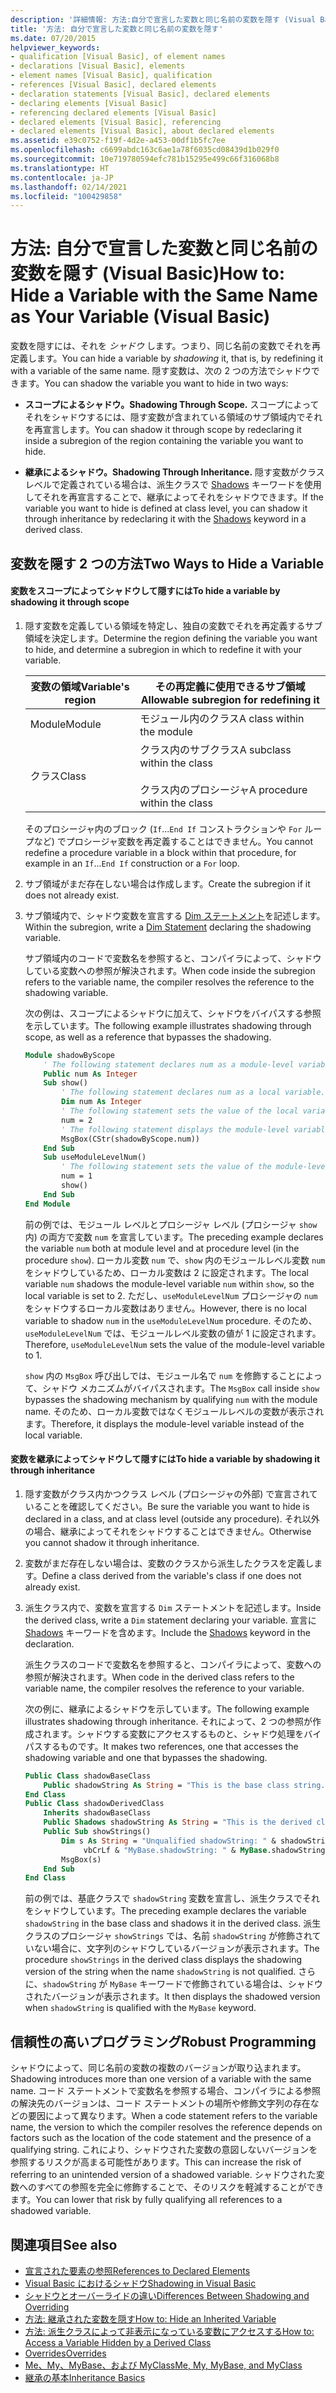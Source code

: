 ```yaml
---
description: '詳細情報: 方法:自分で宣言した変数と同じ名前の変数を隠す (Visual Basic)'
title: '方法: 自分で宣言した変数と同じ名前の変数を隠す'
ms.date: 07/20/2015
helpviewer_keywords:
- qualification [Visual Basic], of element names
- declarations [Visual Basic], elements
- element names [Visual Basic], qualification
- references [Visual Basic], declared elements
- declaration statements [Visual Basic], declared elements
- declaring elements [Visual Basic]
- referencing declared elements [Visual Basic]
- declared elements [Visual Basic], referencing
- declared elements [Visual Basic], about declared elements
ms.assetid: e39c0752-f19f-4d2e-a453-00df1b5fc7ee
ms.openlocfilehash: c6699abdc163c6ae1a78f6035cd08439d1b029f0
ms.sourcegitcommit: 10e719780594efc781b15295e499c66f316068b8
ms.translationtype: HT
ms.contentlocale: ja-JP
ms.lasthandoff: 02/14/2021
ms.locfileid: "100429858"
---
```

# <a name="how-to-hide-a-variable-with-the-same-name-as-your-variable-visual-basic"></a><span data-ttu-id="65a8b-103">方法: 自分で宣言した変数と同じ名前の変数を隠す (Visual Basic)</span><span class="sxs-lookup"><span data-stu-id="65a8b-103">How to: Hide a Variable with the Same Name as Your Variable (Visual Basic)</span></span>

<span data-ttu-id="65a8b-104">変数を隠すには、それを *シャドウ* します。つまり、同じ名前の変数でそれを再定義します。</span><span class="sxs-lookup"><span data-stu-id="65a8b-104">You can hide a variable by *shadowing* it, that is, by redefining it with a variable of the same name.</span></span> <span data-ttu-id="65a8b-105">隠す変数は、次の 2 つの方法でシャドウできます。</span><span class="sxs-lookup"><span data-stu-id="65a8b-105">You can shadow the variable you want to hide in two ways:</span></span>

- <span data-ttu-id="65a8b-106">**スコープによるシャドウ。**</span><span class="sxs-lookup"><span data-stu-id="65a8b-106">**Shadowing Through Scope.**</span></span> <span data-ttu-id="65a8b-107">スコープによってそれをシャドウするには、隠す変数が含まれている領域のサブ領域内でそれを再宣言します。</span><span class="sxs-lookup"><span data-stu-id="65a8b-107">You can shadow it through scope by redeclaring it inside a subregion of the region containing the variable you want to hide.</span></span>

- <span data-ttu-id="65a8b-108">**継承によるシャドウ。**</span><span class="sxs-lookup"><span data-stu-id="65a8b-108">**Shadowing Through Inheritance.**</span></span> <span data-ttu-id="65a8b-109">隠す変数がクラス レベルで定義されている場合は、派生クラスで [Shadows](../../../language-reference/modifiers/shadows.md) キーワードを使用してそれを再宣言することで、継承によってそれをシャドウできます。</span><span class="sxs-lookup"><span data-stu-id="65a8b-109">If the variable you want to hide is defined at class level, you can shadow it through inheritance by redeclaring it with the [Shadows](../../../language-reference/modifiers/shadows.md) keyword in a derived class.</span></span>

## <a name="two-ways-to-hide-a-variable"></a><span data-ttu-id="65a8b-110">変数を隠す 2 つの方法</span><span class="sxs-lookup"><span data-stu-id="65a8b-110">Two Ways to Hide a Variable</span></span>

#### <a name="to-hide-a-variable-by-shadowing-it-through-scope"></a><span data-ttu-id="65a8b-111">変数をスコープによってシャドウして隠すには</span><span class="sxs-lookup"><span data-stu-id="65a8b-111">To hide a variable by shadowing it through scope</span></span>

1. <span data-ttu-id="65a8b-112">隠す変数を定義している領域を特定し、独自の変数でそれを再定義するサブ領域を決定します。</span><span class="sxs-lookup"><span data-stu-id="65a8b-112">Determine the region defining the variable you want to hide, and determine a subregion in which to redefine it with your variable.</span></span>

    |<span data-ttu-id="65a8b-113">変数の領域</span><span class="sxs-lookup"><span data-stu-id="65a8b-113">Variable's region</span></span>|<span data-ttu-id="65a8b-114">その再定義に使用できるサブ領域</span><span class="sxs-lookup"><span data-stu-id="65a8b-114">Allowable subregion for redefining it</span></span>|
    |-----------------------|-------------------------------------------|
    |<span data-ttu-id="65a8b-115">Module</span><span class="sxs-lookup"><span data-stu-id="65a8b-115">Module</span></span>|<span data-ttu-id="65a8b-116">モジュール内のクラス</span><span class="sxs-lookup"><span data-stu-id="65a8b-116">A class within the module</span></span>|
    |<span data-ttu-id="65a8b-117">クラス</span><span class="sxs-lookup"><span data-stu-id="65a8b-117">Class</span></span>|<span data-ttu-id="65a8b-118">クラス内のサブクラス</span><span class="sxs-lookup"><span data-stu-id="65a8b-118">A subclass within the class</span></span><br /><br /> <span data-ttu-id="65a8b-119">クラス内のプロシージャ</span><span class="sxs-lookup"><span data-stu-id="65a8b-119">A procedure within the class</span></span>|

    <span data-ttu-id="65a8b-120">そのプロシージャ内のブロック (`If`...`End If` コンストラクションや `For` ループなど) でプロシージャ変数を再定義することはできません。</span><span class="sxs-lookup"><span data-stu-id="65a8b-120">You cannot redefine a procedure variable in a block within that procedure, for example in an `If`...`End If` construction or a `For` loop.</span></span>

2. <span data-ttu-id="65a8b-121">サブ領域がまだ存在しない場合は作成します。</span><span class="sxs-lookup"><span data-stu-id="65a8b-121">Create the subregion if it does not already exist.</span></span>

3. <span data-ttu-id="65a8b-122">サブ領域内で、シャドウ変数を宣言する [Dim ステートメント](../../../language-reference/statements/dim-statement.md)を記述します。</span><span class="sxs-lookup"><span data-stu-id="65a8b-122">Within the subregion, write a [Dim Statement](../../../language-reference/statements/dim-statement.md) declaring the shadowing variable.</span></span>

    <span data-ttu-id="65a8b-123">サブ領域内のコードで変数名を参照すると、コンパイラによって、シャドウしている変数への参照が解決されます。</span><span class="sxs-lookup"><span data-stu-id="65a8b-123">When code inside the subregion refers to the variable name, the compiler resolves the reference to the shadowing variable.</span></span>

    <span data-ttu-id="65a8b-124">次の例は、スコープによるシャドウに加えて、シャドウをバイパスする参照を示しています。</span><span class="sxs-lookup"><span data-stu-id="65a8b-124">The following example illustrates shadowing through scope, as well as a reference that bypasses the shadowing.</span></span>

    ```vb
    Module shadowByScope
        ' The following statement declares num as a module-level variable.
        Public num As Integer
        Sub show()
            ' The following statement declares num as a local variable.
            Dim num As Integer
            ' The following statement sets the value of the local variable.
            num = 2
            ' The following statement displays the module-level variable.
            MsgBox(CStr(shadowByScope.num))
        End Sub
        Sub useModuleLevelNum()
            ' The following statement sets the value of the module-level variable.
            num = 1
            show()
        End Sub
    End Module
    ```

    <span data-ttu-id="65a8b-125">前の例では、モジュール レベルとプロシージャ レベル (プロシージャ `show` 内) の両方で変数 `num` を宣言しています。</span><span class="sxs-lookup"><span data-stu-id="65a8b-125">The preceding example declares the variable `num` both at module level and at procedure level (in the procedure `show`).</span></span> <span data-ttu-id="65a8b-126">ローカル変数 `num` で、`show` 内のモジュールレベル変数 `num` をシャドウしているため、ローカル変数は 2 に設定されます。</span><span class="sxs-lookup"><span data-stu-id="65a8b-126">The local variable `num` shadows the module-level variable `num` within `show`, so the local variable is set to 2.</span></span> <span data-ttu-id="65a8b-127">ただし、`useModuleLevelNum` プロシージャの `num` をシャドウするローカル変数はありません。</span><span class="sxs-lookup"><span data-stu-id="65a8b-127">However, there is no local variable to shadow `num` in the `useModuleLevelNum` procedure.</span></span> <span data-ttu-id="65a8b-128">そのため、`useModuleLevelNum` では、モジュールレベル変数の値が 1 に設定されます。</span><span class="sxs-lookup"><span data-stu-id="65a8b-128">Therefore, `useModuleLevelNum` sets the value of the module-level variable to 1.</span></span>

    <span data-ttu-id="65a8b-129">`show` 内の `MsgBox` 呼び出しでは、モジュール名で `num` を修飾することによって、シャドウ メカニズムがバイパスされます。</span><span class="sxs-lookup"><span data-stu-id="65a8b-129">The `MsgBox` call inside `show` bypasses the shadowing mechanism by qualifying `num` with the module name.</span></span> <span data-ttu-id="65a8b-130">そのため、ローカル変数ではなくモジュールレベルの変数が表示されます。</span><span class="sxs-lookup"><span data-stu-id="65a8b-130">Therefore, it displays the module-level variable instead of the local variable.</span></span>

#### <a name="to-hide-a-variable-by-shadowing-it-through-inheritance"></a><span data-ttu-id="65a8b-131">変数を継承によってシャドウして隠すには</span><span class="sxs-lookup"><span data-stu-id="65a8b-131">To hide a variable by shadowing it through inheritance</span></span>

1. <span data-ttu-id="65a8b-132">隠す変数がクラス内かつクラス レベル (プロシージャの外部) で宣言されていることを確認してください。</span><span class="sxs-lookup"><span data-stu-id="65a8b-132">Be sure the variable you want to hide is declared in a class, and at class level (outside any procedure).</span></span> <span data-ttu-id="65a8b-133">それ以外の場合、継承によってそれをシャドウすることはできません。</span><span class="sxs-lookup"><span data-stu-id="65a8b-133">Otherwise you cannot shadow it through inheritance.</span></span>

2. <span data-ttu-id="65a8b-134">変数がまだ存在しない場合は、変数のクラスから派生したクラスを定義します。</span><span class="sxs-lookup"><span data-stu-id="65a8b-134">Define a class derived from the variable's class if one does not already exist.</span></span>

3. <span data-ttu-id="65a8b-135">派生クラス内で、変数を宣言する `Dim` ステートメントを記述します。</span><span class="sxs-lookup"><span data-stu-id="65a8b-135">Inside the derived class, write a `Dim` statement declaring your variable.</span></span> <span data-ttu-id="65a8b-136">宣言に [Shadows](../../../language-reference/modifiers/shadows.md) キーワードを含めます。</span><span class="sxs-lookup"><span data-stu-id="65a8b-136">Include the [Shadows](../../../language-reference/modifiers/shadows.md) keyword in the declaration.</span></span>

    <span data-ttu-id="65a8b-137">派生クラスのコードで変数名を参照すると、コンパイラによって、変数への参照が解決されます。</span><span class="sxs-lookup"><span data-stu-id="65a8b-137">When code in the derived class refers to the variable name, the compiler resolves the reference to your variable.</span></span>

    <span data-ttu-id="65a8b-138">次の例に、継承によるシャドウを示しています。</span><span class="sxs-lookup"><span data-stu-id="65a8b-138">The following example illustrates shadowing through inheritance.</span></span> <span data-ttu-id="65a8b-139">それによって、2 つの参照が作成されます。シャドウする変数にアクセスするものと、シャドウ処理をバイパスするものです。</span><span class="sxs-lookup"><span data-stu-id="65a8b-139">It makes two references, one that accesses the shadowing variable and one that bypasses the shadowing.</span></span>

    ```vb
    Public Class shadowBaseClass
        Public shadowString As String = "This is the base class string."
    End Class
    Public Class shadowDerivedClass
        Inherits shadowBaseClass
        Public Shadows shadowString As String = "This is the derived class string."
        Public Sub showStrings()
            Dim s As String = "Unqualified shadowString: " & shadowString &
                 vbCrLf & "MyBase.shadowString: " & MyBase.shadowString
            MsgBox(s)
        End Sub
    End Class
    ```

    <span data-ttu-id="65a8b-140">前の例では、基底クラスで `shadowString` 変数を宣言し、派生クラスでそれをシャドウしています。</span><span class="sxs-lookup"><span data-stu-id="65a8b-140">The preceding example declares the variable `shadowString` in the base class and shadows it in the derived class.</span></span> <span data-ttu-id="65a8b-141">派生クラスのプロシージャ `showStrings` では、名前 `shadowString` が修飾されていない場合に、文字列のシャドウしているバージョンが表示されます。</span><span class="sxs-lookup"><span data-stu-id="65a8b-141">The procedure `showStrings` in the derived class displays the shadowing version of the string when the name `shadowString` is not qualified.</span></span> <span data-ttu-id="65a8b-142">さらに、`shadowString` が `MyBase` キーワードで修飾されている場合は、シャドウされたバージョンが表示されます。</span><span class="sxs-lookup"><span data-stu-id="65a8b-142">It then displays the shadowed version when `shadowString` is qualified with the `MyBase` keyword.</span></span>

## <a name="robust-programming"></a><span data-ttu-id="65a8b-143">信頼性の高いプログラミング</span><span class="sxs-lookup"><span data-stu-id="65a8b-143">Robust Programming</span></span>

<span data-ttu-id="65a8b-144">シャドウによって、同じ名前の変数の複数のバージョンが取り込まれます。</span><span class="sxs-lookup"><span data-stu-id="65a8b-144">Shadowing introduces more than one version of a variable with the same name.</span></span> <span data-ttu-id="65a8b-145">コード ステートメントで変数名を参照する場合、コンパイラによる参照の解決先のバージョンは、コード ステートメントの場所や修飾文字列の存在などの要因によって異なります。</span><span class="sxs-lookup"><span data-stu-id="65a8b-145">When a code statement refers to the variable name, the version to which the compiler resolves the reference depends on factors such as the location of the code statement and the presence of a qualifying string.</span></span> <span data-ttu-id="65a8b-146">これにより、シャドウされた変数の意図しないバージョンを参照するリスクが高まる可能性があります。</span><span class="sxs-lookup"><span data-stu-id="65a8b-146">This can increase the risk of referring to an unintended version of a shadowed variable.</span></span> <span data-ttu-id="65a8b-147">シャドウされた変数へのすべての参照を完全に修飾することで、そのリスクを軽減することができます。</span><span class="sxs-lookup"><span data-stu-id="65a8b-147">You can lower that risk by fully qualifying all references to a shadowed variable.</span></span>

## <a name="see-also"></a><span data-ttu-id="65a8b-148">関連項目</span><span class="sxs-lookup"><span data-stu-id="65a8b-148">See also</span></span>

- [<span data-ttu-id="65a8b-149">宣言された要素の参照</span><span class="sxs-lookup"><span data-stu-id="65a8b-149">References to Declared Elements</span></span>](references-to-declared-elements.md)
- [<span data-ttu-id="65a8b-150">Visual Basic におけるシャドウ</span><span class="sxs-lookup"><span data-stu-id="65a8b-150">Shadowing in Visual Basic</span></span>](shadowing.md)
- [<span data-ttu-id="65a8b-151">シャドウとオーバーライドの違い</span><span class="sxs-lookup"><span data-stu-id="65a8b-151">Differences Between Shadowing and Overriding</span></span>](differences-between-shadowing-and-overriding.md)
- [<span data-ttu-id="65a8b-152">方法: 継承された変数を隠す</span><span class="sxs-lookup"><span data-stu-id="65a8b-152">How to: Hide an Inherited Variable</span></span>](how-to-hide-an-inherited-variable.md)
- [<span data-ttu-id="65a8b-153">方法: 派生クラスによって非表示になっている変数にアクセスする</span><span class="sxs-lookup"><span data-stu-id="65a8b-153">How to: Access a Variable Hidden by a Derived Class</span></span>](how-to-access-a-variable-hidden-by-a-derived-class.md)
- [<span data-ttu-id="65a8b-154">Overrides</span><span class="sxs-lookup"><span data-stu-id="65a8b-154">Overrides</span></span>](../../../language-reference/modifiers/overrides.md)
- [<span data-ttu-id="65a8b-155">Me、My、MyBase、および MyClass</span><span class="sxs-lookup"><span data-stu-id="65a8b-155">Me, My, MyBase, and MyClass</span></span>](../../program-structure/me-my-mybase-and-myclass.md)
- [<span data-ttu-id="65a8b-156">継承の基本</span><span class="sxs-lookup"><span data-stu-id="65a8b-156">Inheritance Basics</span></span>](../objects-and-classes/inheritance-basics.md)
